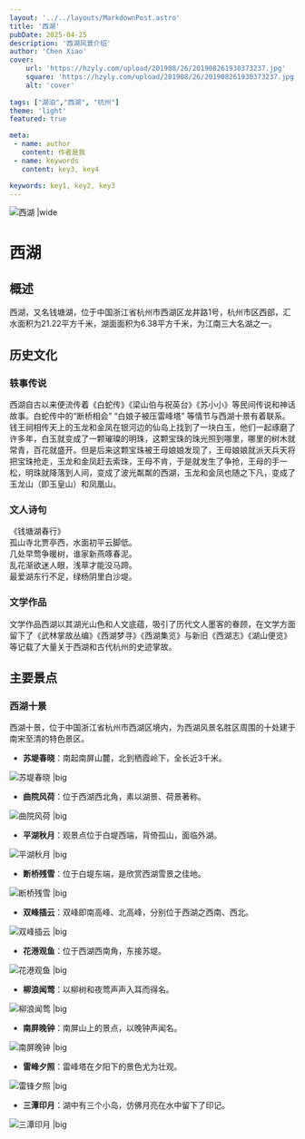 ```yaml
---
layout: '../../layouts/MarkdownPost.astro'
title: '西湖'
pubDate: 2025-04-25
description: '西湖风景介绍'
author: 'Chen Xiao'
cover:
    url: 'https://hzyly.com/upload/201908/26/201908261930373237.jpg'
    square: 'https://hzyly.com/upload/201908/26/201908261930373237.jpg'
    alt: 'cover'
    
tags: ["湖泊","西湖", "杭州"] 
theme: 'light'
featured: true

meta:
 - name: author
   content: 作者是我
 - name: keywords
   content: key3, key4

keywords: key1, key2, key3
---
```


![西湖 |wide](https://img.zcool.cn/community/0137c25d67ed86a80120526d1db237.jpg@1280w_1l_2o_100sh.jpg)


# 西湖

## 概述

西湖，又名钱塘湖，位于中国浙江省杭州市西湖区龙井路1号，杭州市区西部，汇水面积为21.22平方千米，湖面面积为6.38平方千米，为江南三大名湖之一。

## 历史文化

### 轶事传说
西湖自古以来便流传着《白蛇传》《梁山伯与祝英台》《苏小小》等民间传说和神话故事。白蛇传中的“断桥相会” “白娘子被压雷峰塔” 等情节与西湖十景有着联系。钱王祠相传天上的玉龙和金凤在银河边的仙岛上找到了一块白玉，他们一起琢磨了许多年，白玉就变成了一颗璀璨的明珠，这颗宝珠的珠光照到哪里，哪里的树木就常青，百花就盛开。但是后来这颗宝珠被王母娘娘发现了，王母娘娘就派天兵天将把宝珠抢走，玉龙和金凤赶去索珠，王母不肯，于是就发生了争抢，王母的手一松，明珠就降落到人间，变成了波光粼粼的西湖，玉龙和金凤也随之下凡，变成了玉龙山（即玉皇山）和凤凰山。

### 文人诗句
《钱塘湖春行》<br>
孤山寺北贾亭西，水面初平云脚低。<br>
几处早莺争暖树，谁家新燕啄春泥。<br>
乱花渐欲迷人眼，浅草才能没马蹄。<br>
最爱湖东行不足，绿杨阴里白沙堤。<br>

### 文学作品

文学作品西湖以其湖光山色和人文底蕴，吸引了历代文人墨客的眷顾，在文学方面留下了《武林掌故丛编》《西湖梦寻》《西湖集览》与新旧《西湖志》《湖山便览》等记载了大量关于西湖和古代杭州的史迹掌故。

## 主要景点

### 西湖十景

西湖十景，位于中国浙江省杭州市西湖区境内，为西湖风景名胜区周围的十处建于南宋至清的特色景区。

- **苏堤春晓**：南起南屏山麓，北到栖霞岭下，全长近3千米。

![苏堤春晓 |big](https://img1.qunarzz.com/travel/d2/1610/86/f04b5f3723b7aeb5.jpg)

- **曲院风荷**：位于西湖西北角，素以湖景、荷景著称。

![曲院风荷 |big](https://img.zcool.cn/community/01a9e35c0a8374a80121ab5df058bc.jpg@1280w_1l_2o_100sh.jpg)

- **平湖秋月**：观景点位于白堤西端，背倚孤山，面临外湖。

![平湖秋月 |big](https://img.zcool.cn/community/01ee605a2be994a801216e8dd62819.jpg@2o.jpg)

- **断桥残雪**：位于白堤东端，是欣赏西湖雪景之佳地。

![断桥残雪 |big](https://th.bing.com/th/id/R.ee2e75f564f0a9c9b60761eb06b5f785?rik=JoucZncz3EvY4Q&riu=http%3a%2f%2fn.sinaimg.cn%2fsinacn%2fw1280h848%2f20180124%2f17a0-fyqwiqk0954313.jpg&ehk=XJe%2fdNOOqlNxwTCgAqtW%2fFqnWItCY%2f55nwV%2bf3N5vDM%3d&risl=&pid=ImgRaw&r=0)

- **双峰插云**：双峰即南高峰、北高峰，分别位于西湖之西南、西北。

![双峰插云 |big](https://youimg1.c-ctrip.com/target/10090d0000006tnvx11E4.jpg)

- **花港观鱼**：位于西湖西南角，东接苏堤。

![花港观鱼 |big](https://youimg1.c-ctrip.com/target/0100a1200087dhmep7456_D_10000_1200.jpg?proc=autoorient)

- **柳浪闻莺**：以柳树和夜莺声声入耳而得名。

![柳浪闻莺 |big](https://youimg1.c-ctrip.com/target/100g1g000001h86qp6DBB.jpg)

- **南屏晚钟**：南屏山上的景点，以晚钟声闻名。

![南屏晚钟 |big](https://img1.qunarzz.com/travel/d7/1804/ba/13de8f122d7b50b5.jpg)

- **雷峰夕照**：雷峰塔在夕阳下的景色尤为壮观。

![雷锋夕照 |big](https://th.bing.com/th/id/R.e296c158b893caa175b94da78a29cc4a?rik=cDQmLevBGZ5cpQ&riu=http%3a%2f%2fjp.eastday.com%2fimages%2fthumbnailimg%2fmonth_1609%2f201609040130098513.jpg&ehk=HxPN5pgSwGnJAeSxPYuLvdYO2ZTcfKfsWWjddx46CXY%3d&risl=&pid=ImgRaw&r=0)

- **三潭印月**：湖中有三个小岛，仿佛月亮在水中留下了印记。

![三潭印月 |big](https://youimg1.c-ctrip.com/target/010551200087eekp5A498_D_10000_1200.jpg?proc=autoorient)



